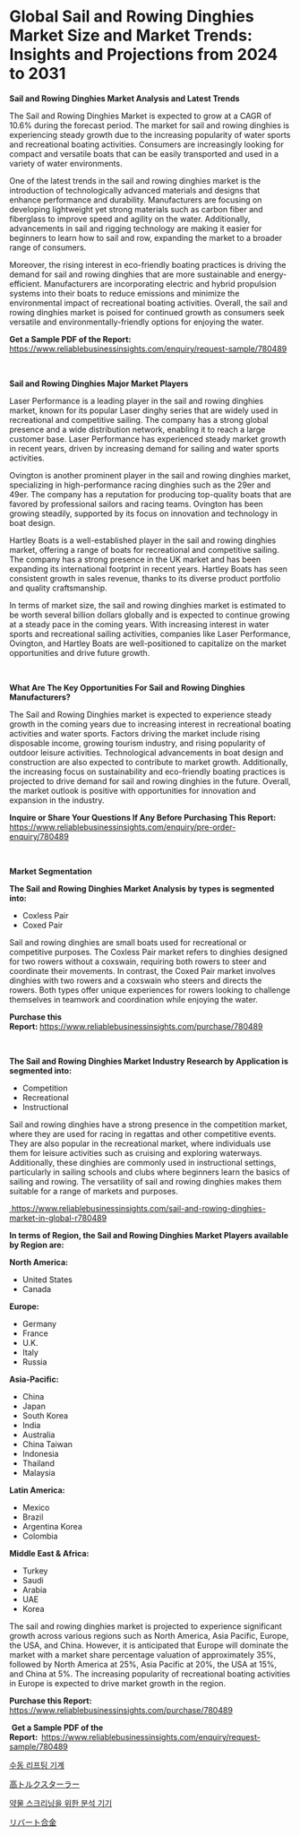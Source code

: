 <p><h1>Global Sail and Rowing Dinghies Market Size and Market Trends: Insights and Projections from 2024 to 2031</h1></p><p><strong>Sail and Rowing Dinghies Market Analysis and Latest Trends</strong></p>
<p><p>The Sail and Rowing Dinghies Market is expected to grow at a CAGR of 10.6% during the forecast period. The market for sail and rowing dinghies is experiencing steady growth due to the increasing popularity of water sports and recreational boating activities. Consumers are increasingly looking for compact and versatile boats that can be easily transported and used in a variety of water environments.</p><p>One of the latest trends in the sail and rowing dinghies market is the introduction of technologically advanced materials and designs that enhance performance and durability. Manufacturers are focusing on developing lightweight yet strong materials such as carbon fiber and fiberglass to improve speed and agility on the water. Additionally, advancements in sail and rigging technology are making it easier for beginners to learn how to sail and row, expanding the market to a broader range of consumers.</p><p>Moreover, the rising interest in eco-friendly boating practices is driving the demand for sail and rowing dinghies that are more sustainable and energy-efficient. Manufacturers are incorporating electric and hybrid propulsion systems into their boats to reduce emissions and minimize the environmental impact of recreational boating activities. Overall, the sail and rowing dinghies market is poised for continued growth as consumers seek versatile and environmentally-friendly options for enjoying the water.</p></p>
<p><strong>Get a Sample PDF of the Report:&nbsp;</strong> <a href="https://www.reliablebusinessinsights.com/enquiry/request-sample/780489">https://www.reliablebusinessinsights.com/enquiry/request-sample/780489</a></p>
<p>&nbsp;</p>
<p><strong>Sail and Rowing Dinghies Major Market Players</strong></p>
<p><p>Laser Performance is a leading player in the sail and rowing dinghies market, known for its popular Laser dinghy series that are widely used in recreational and competitive sailing. The company has a strong global presence and a wide distribution network, enabling it to reach a large customer base. Laser Performance has experienced steady market growth in recent years, driven by increasing demand for sailing and water sports activities.</p><p>Ovington is another prominent player in the sail and rowing dinghies market, specializing in high-performance racing dinghies such as the 29er and 49er. The company has a reputation for producing top-quality boats that are favored by professional sailors and racing teams. Ovington has been growing steadily, supported by its focus on innovation and technology in boat design.</p><p>Hartley Boats is a well-established player in the sail and rowing dinghies market, offering a range of boats for recreational and competitive sailing. The company has a strong presence in the UK market and has been expanding its international footprint in recent years. Hartley Boats has seen consistent growth in sales revenue, thanks to its diverse product portfolio and quality craftsmanship.</p><p>In terms of market size, the sail and rowing dinghies market is estimated to be worth several billion dollars globally and is expected to continue growing at a steady pace in the coming years. With increasing interest in water sports and recreational sailing activities, companies like Laser Performance, Ovington, and Hartley Boats are well-positioned to capitalize on the market opportunities and drive future growth.</p></p>
<p>&nbsp;</p>
<p><strong>What Are The Key Opportunities For Sail and Rowing Dinghies Manufacturers?</strong></p>
<p><p>The Sail and Rowing Dinghies market is expected to experience steady growth in the coming years due to increasing interest in recreational boating activities and water sports. Factors driving the market include rising disposable income, growing tourism industry, and rising popularity of outdoor leisure activities. Technological advancements in boat design and construction are also expected to contribute to market growth. Additionally, the increasing focus on sustainability and eco-friendly boating practices is projected to drive demand for sail and rowing dinghies in the future. Overall, the market outlook is positive with opportunities for innovation and expansion in the industry.</p></p>
<p><strong>Inquire or Share Your Questions If Any Before Purchasing This Report:</strong> <a href="https://www.reliablebusinessinsights.com/enquiry/pre-order-enquiry/780489">https://www.reliablebusinessinsights.com/enquiry/pre-order-enquiry/780489</a></p>
<p>&nbsp;</p>
<p><strong>Market Segmentation</strong></p>
<p><strong>The Sail and Rowing Dinghies Market Analysis by types is segmented into:</strong></p>
<p><ul><li>Coxless Pair</li><li>Coxed Pair</li></ul></p>
<p><p>Sail and rowing dinghies are small boats used for recreational or competitive purposes. The Coxless Pair market refers to dinghies designed for two rowers without a coxswain, requiring both rowers to steer and coordinate their movements. In contrast, the Coxed Pair market involves dinghies with two rowers and a coxswain who steers and directs the rowers. Both types offer unique experiences for rowers looking to challenge themselves in teamwork and coordination while enjoying the water.</p></p>
<p><strong>Purchase this Report:&nbsp;</strong><a href="https://www.reliablebusinessinsights.com/purchase/780489">https://www.reliablebusinessinsights.com/purchase/780489</a></p>
<p>&nbsp;</p>
<p><strong>The Sail and Rowing Dinghies Market Industry Research by Application is segmented into:</strong></p>
<p><ul><li>Competition</li><li>Recreational</li><li>Instructional</li></ul></p>
<p><p>Sail and rowing dinghies have a strong presence in the competition market, where they are used for racing in regattas and other competitive events. They are also popular in the recreational market, where individuals use them for leisure activities such as cruising and exploring waterways. Additionally, these dinghies are commonly used in instructional settings, particularly in sailing schools and clubs where beginners learn the basics of sailing and rowing. The versatility of sail and rowing dinghies makes them suitable for a range of markets and purposes.</p></p>
<p><a href="https://www.reliablebusinessinsights.com/sail-and-rowing-dinghies-market-in-global-r780489">&nbsp;https://www.reliablebusinessinsights.com/sail-and-rowing-dinghies-market-in-global-r780489</a></p>
<p><strong>In terms of Region, the Sail and Rowing Dinghies Market Players available by Region are:</strong></p>
<p>
    <p> <strong> North America: </strong>
        <ul>
            <li>United States</li>
            <li>Canada</li>
        </ul>
        </p> 
    <p> <strong> Europe: </strong>
        <ul>
            <li>Germany</li>
            <li>France</li>
            <li>U.K.</li>
            <li>Italy</li>
            <li>Russia</li>
        </ul>
        </p> 
    <p> <strong> Asia-Pacific: </strong>
        <ul>
            <li>China</li>
            <li>Japan</li>
            <li>South Korea</li>
            <li>India</li>
            <li>Australia</li>
            <li>China Taiwan</li>
            <li>Indonesia</li>
            <li>Thailand</li>
            <li>Malaysia</li>
        </ul>
        </p> 
    <p> <strong> Latin America: </strong>
        <ul>
            <li>Mexico</li>
            <li>Brazil</li>
            <li>Argentina Korea</li>
            <li>Colombia</li>
        </ul>
        </p> 
    <p> <strong> Middle East & Africa: </strong>
        <ul>
            <li>Turkey</li>
            <li>Saudi</li>
            <li>Arabia</li>
            <li>UAE</li>
            <li>Korea</li>
        </ul>
    </p>
    </p>
<p><p>The sail and rowing dinghies market is projected to experience significant growth across various regions such as North America, Asia Pacific, Europe, the USA, and China. However, it is anticipated that Europe will dominate the market with a market share percentage valuation of approximately 35%, followed by North America at 25%, Asia Pacific at 20%, the USA at 15%, and China at 5%. The increasing popularity of recreational boating activities in Europe is expected to drive market growth in the region.</p></p>
<p><strong>Purchase this Report: </strong><a href="https://www.reliablebusinessinsights.com/purchase/780489">https://www.reliablebusinessinsights.com/purchase/780489</a></p>
<p>&nbsp;<strong>Get a Sample PDF of the Report:&nbsp;&nbsp;</strong><a href="https://www.reliablebusinessinsights.com/enquiry/request-sample/780489">https://www.reliablebusinessinsights.com/enquiry/request-sample/780489</a></p>
<p><strong></strong></p>
<p><p><a href="https://github.com/hzumrdvas204296/Market-Research-Report-List-2/blob/main/9204417105099.md">수동 리프팅 기계</a></p><p><a href="https://github.com/laurenreichert/Market-Research-Report-List-2/blob/main/2489194110336.md">高トルクスターラー</a></p><p><a href="https://github.com/apple8975768/Market-Research-Report-List-1/blob/main/8329968105098.md">약물 스크리닝을 위한 분석 기기</a></p><p><a href="https://github.com/vtbvgl20191192/Market-Research-Report-List-2/blob/main/2558688110335.md">リバート合金</a></p></p>